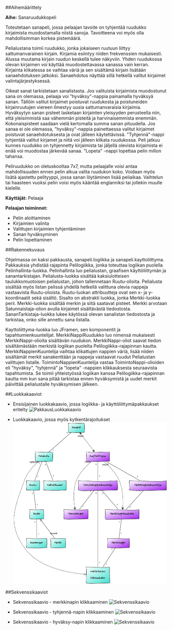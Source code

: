 ##Aihemäärittely

**Aihe:** Sanaruudukkopeli

Toteutetaan sanapeli, jossa pelaajan tavoite on tyhjentää ruudukko kirjaimista muodostamalla niistä sanoja. Tavoitteena voi myös olla mahdollisimman korkea pistemäärä.

Pelialustana toimii ruudukko, jonka jokaiseen ruutuun liittyy sattumanvarainen kirjain. Kirjamia esiintyy niiden frekvenssien mukaisesti. Alussa muutama kirjain ruudun keskellä tulee näkyviin. Yhden ruudukossa olevan kirjaimen voi käyttää muodostettavassa sanassa vain kerran. Kirjainta klikatessa se vaihtaa väriä ja sen sisältämä kirjain lisätään sanaehdotuksen jatkoksi. Sanaehdotus näyttää sillä hetkellä valitut kirjaimet valintajärjestyksessä. 

Oikeat sanat tarkistetaan sanalistasta. Jos valituista kirjaimista muodostunut sana on olemassa, pelaaja voi "hyväksy"-nappia painamalla hyväksyä sanan. Tällöin valitut kirjaimet poistuvat ruudukosta ja poistuneiden kirjainruutujen viereen ilmestyy uusia sattumanvaraisia kirjaimia. Hyväksytyn sanan pisteet lasketaan kirjainten yleisyyden perusteella niin, että yleisimmistä saa vähemmän pisteitä ja harvinaisemmista enemmän. Kokonaispisteet saadaan vielä kertomalla summa sanan pituudella. Jos sanaa ei ole olemassa, "hyväksy"-nappia painettaessa valitut kirjaimet poistuvat sanaehdotuksesta ja ovat jälleen käytettävissä. "Tyhjennä"-nappi tyhjentää valitut kirjamet ja niitä voi jälleen klikata ruudukossa. Peli jatkuu kunnes ruudukko on tyhjennetty kirjaimista tai jäljellä olevista kirjaimista ei enää voi muodostaa järkevää sanaa. "Lopeta" -nappi lopettaa pelin millon tahansa.

Peliruudukko on oletuskooltaa 7x7, mutta pelaajalle voisi antaa mahdollisuuden ennen pelin alkua valita ruudukon koko. Voidaan myös lisätä ajastettu pelityyppi, jossa sanan löytäminen lisää peliaikaa. Vaihtelun tai haasteen vuoksi pelin voisi myös kääntää englanniksi tai jollekin muulle kielelle.

**Käyttäjät:** Pelaaja

**Pelaajan toiminnot:**
- Pelin aloittaminen
- Kirjaimien valinta
- Valittujen kirjaimien tyhjentäminen
- Sanan hyväksyminen
- Pelin lopettaminen

##Rakennekuvaus

Ohjelmassa on kaksi pakkausta, sanapeli.logiikka ja sanapeli.kayttoliittyma. Pakkauksia yhdistää rajapinta Pelilogiikka, jonka toteuttaa logiikan puolella Pelinhallinta-luokka. Pelinhallinta luo pelialustan, graafisen käyttöliittymän ja sanantarkistajan. Pelialusta-luokka sisältää kaksiulotteisen taulukkomuotoisen pelialustan, johon tallennetaan Ruutu-olioita. Pelialusta sisältää myös listan pelissä yhdellä hetkellä valittuna olevia nappeja vastaavista Ruutu-olioista. Ruutu-luokan attribuutteja ovat sen x- ja y-koordinaatit sekä sisältö. Sisalto on abstrakti luokka, jonka Merkki-luokka perii. Merkki-luokka sisältää merkin ja siitä saatavat pisteet. Merkki arvotaan Satunnaistaja-olion avulla kirjaimet sisältävästä tiedostosta. SananTarkistaja-luokka lukee käytössä olevan sanalistan tiedostosta ja tarkistaa, onko sille annettu sana listalla.

Kayttoliittyma-luokka luo JFramen, sen komponentit ja tapahtumienkuuntelijat. MerkkiNappiRuudukko luo nimensä mukaisesti MerkkiNappi-olioita sisältävän ruudukon. MerkkiNappi-oliot saavat tiedon sisältämästään merkistä logiikan puolelta Pelilogiikka-rajapinnan kautta. MerkkiNappienKuuntelija vaihtaa klikattujen nappien väriä, lisää niiden sisältämät merkit sanakenttään ja nappeja vastaavat ruudut Pelialustan valittujen listalle. ToimintoNappienKuuntelija vastaa ToimintoNappi-olioiden eli "hyväksy", "tyhjennä" ja "lopeta" -nappien klikkauksesta seuraavista tapahtumista. Se toimii yhteistyössä logiikan kanssa Pelilogiikka-rajapinnan kautta mm kun sana pitää tarkistaa ennen hyväksymistä ja uudet merkit päivittää pelialustalle hyväksymisen jälkeen.


##Luokkakaaviot

- Ensisijainen luokkakaavio, jossa logiikka- ja käyttöliittymäpakkaukset eritelty
![PakkausLuokkakaavio](/dokumentaatio/Luokkakaavio.png "Pakkaus-luokkakaavio")

- Luokkakaavio, jossa myös kytkentärajoitukset
![Luokkakaavio](/dokumentaatio/YumlLuokkakaavio.png "YumlLuokkakaavio")

##Sekvenssikaaviot

- Sekvenssikaavio - merkkinapin klikkaaminen
![Sekvenssikaavio](/dokumentaatio/Sekvenssikaavio-merkkinappi.png "MerkkiNappi-sekvenssikaavio")

- Sekvenssikaavio - tyhjennä-napin klikkaaminen
![Sekvenssikaavio](/dokumentaatio/Sekvenssikaavio-tyhjennaNappi.png "TyhjennäNappi-sekvenssikaavio")

- Sekvenssikaavio - hyväksy-napin klikkaaminen
![Sekvenssikaavio](/dokumentaatio/Sekvenssikaavio-hyvaksyNappi.png "HyväjsyNappi-sekvenssikaavio")

